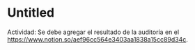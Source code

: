 # Untitled

Actividad: Se debe agregar el resultado de la auditoría en el https://www.notion.so/aef96cc564e3403aa1838a15cc89d34c.